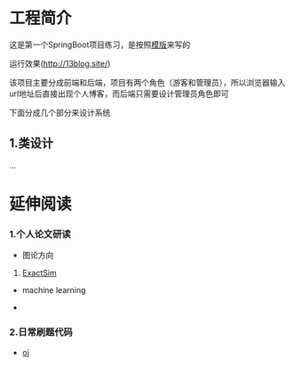 # 工程简介
这是第一个SpringBoot项目练习，是按照[模版](https://github.com/ZHENFENG13/My-Blog)来写的

运行效果(http://13blog.site/)

该项目主要分成前端和后端，项目有两个角色（游客和管理员），所以浏览器输入url地址后直接出现个人博客，而后端只需要设计管理员角色即可

下面分成几个部分来设计系统

## 1.类设计

...

# 延伸阅读

### 1.个人论文研读
- 图论方向
1. [ExactSim](https://github.com/Minmengtao/ApproximateSimRank)
- machine learning

- 

### 2.日常刷题代码
- [oj](https://github.com/Minmengtao/postgraduateEntrance)
